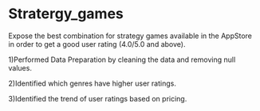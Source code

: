 # Stratergy_games
Expose the best combination for strategy games available in the AppStore in order to get a good user rating (4.0/5.0 and above).

1)Performed Data Preparation by cleaning the data and removing null values.

2)Identified which genres have higher user ratings.

3)Identified the trend of user ratings based on pricing.
